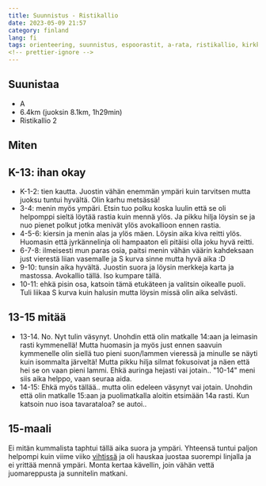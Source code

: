 ```yaml
---
title: Suunnistus - Ristikallio
date: 2023-05-09 21:57
category: finland
lang: fi
tags: orienteering, suunnistus, espoorastit, a-rata, ristikallio, kirkkonummi
<!-- prettier-ignore -->
---
```


Suunistaa
---

- A
- 6.4km (juoksin 8.1km, 1h29min)
- Ristikallio 2

Miten
---

K-13: ihan okay
---

- K-1-2: tien kautta. Juostin vähän enemmän ympäri kuin tarvitsen mutta juoksu tuntui hyvältä. Olin karhu metsässä!
- 3-4: menin myös ympäri. Etsin tuo polku koska luulin että se oli helpomppi sieltä löytää rastia kuin mennä ylös. Ja pikku hilja löysin se ja nuo pienet polkut jotka menivät ylös avokallioon ennen rastia.
- 4-5-6: kiersin ja menin alas ja ylös mäen. Löysin aika kiva reitti ylös. Huomasin että jyrkännelinja oli hampaaton eli pitäisi olla joku hyvä reitti.
- 6-7-8: ilmeisesti mun paras osia, paitsi menin vähän väärin kahdeksaan just vierestä liian vasemalle ja S kurva sinne mutta hyvä aika :D
- 9-10: tunsin aika hyvältä. Juostin suora ja löysin merkkeja karta ja mastossa. Avokallio tällä. Iso kumpare tällä.
- 10-11: ehkä pisin osa, katsoin tämä etukäteen ja valitsin oikealle puoli. Tuli liikaa S kurva kuin halusin mutta löysin missä olin aika selvästi.

13-15 mitää
----

- 13-14. No. Nyt tulin väsynyt. Unohdin että olin matkalle 14:aan ja leimasin rasti kymmenellä! Mutta huomasin ja myös just ennen saavuin kymmenelle olin siellä tuo pieni suon/lammen vieressä ja minulle se näyti kuin isommalta järveltä! Mutta pikku hilja silmat fokusoivat ja näen että hei se on vaan pieni lammi. Ehkä auringa hejasti vai jotain.. "10-14" meni siis aika helppo, vaan seuraa aida.
- 14-15: Ehkä myös tällää.. mutta olin edeleen väsynyt vai jotain. Unohdin että olin matkalle 15:aan ja puolimatkalla aloitin etsimään 14a rasti. Kun katsoin nuo isoa tavarataloa? se autoi..

15-maali
---

Ei mitän kummalista taphtui tällä aika suora ja ympäri.
Yhteensä tuntui paljon helpompi kuin viime viiko [vihtissä](suunnistus-vihdissa-fi/) ja oli hauskaa juostaa suorempi linjalla ja ei yrittää mennä ympäri. Monta kertaa kävellin, join vähän vettä juomareppusta ja sunnitelin matkani.

